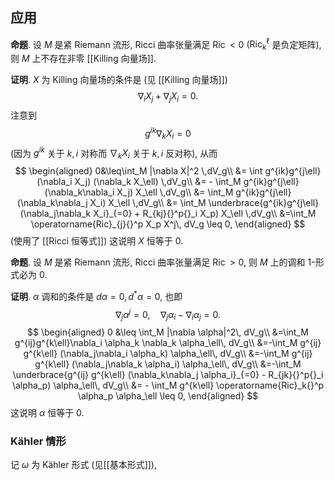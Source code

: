 
## 应用

**命题**. 设 $M$ 是紧 Riemann 流形, Ricci 曲率张量满足 $\operatorname{Ric}<0$ ($\operatorname{Ric}_k{}^\ell$ 是负定矩阵), 则 $M$ 上不存在非零 [[Killing 向量场]].

**证明**. $X$ 为 Killing 向量场的条件是 (见 [[Killing 向量场]])
$$
\nabla_i X_j + \nabla_j X_i = 0.
$$
注意到
$$
g^{ik}\nabla_k X_i = 0
$$
(因为 $g^{ik}$ 关于 $k,i$ 对称而 $\nabla_k X_i$ 关于 $k,i$ 反对称),
从而
$$
\begin{aligned}
	0&\leq\int_M |\nabla X|^2 \,dV_g\\ &= \int g^{ik}g^{j\ell} (\nabla_i X_j) (\nabla_k X_\ell) \,dV_g\\
	&= - \int_M g^{ik}g^{j\ell}(\nabla_k\nabla_i X_j) X_\ell \,dV_g\\
	&= \int_M g^{ik}g^{j\ell}(\nabla_k\nabla_j X_i) X_\ell \,dV_g\\
	&= \int_M \underbrace{g^{ik}g^{j\ell}(\nabla_j\nabla_k X_i}_{=0} + R_{kj}{}^p{}_i X_p) X_\ell \,dV_g\\
	&=\int_M \operatorname{Ric}_{j}{}^p X_p X^j\, dV_g \leq 0,
\end{aligned}
$$
(使用了 [[Ricci 恒等式]]) 这说明 $X$ 恒等于 $0$.

**命题**. 设 $M$ 是紧 Riemann 流形, Ricci 曲率张量满足 $\operatorname{Ric}>0$, 则 $M$ 上的调和 $1$-形式必为 $0$.

**证明**. $\alpha$ 调和的条件是 $d\alpha = 0, d^*\alpha = 0$, 也即
$$
\nabla_j \alpha^j = 0,\quad \nabla_j \alpha_i - \nabla_i \alpha_j = 0.
$$
$$
\begin{aligned}
	0 &\leq \int_M |\nabla \alpha|^2\, dV_g\\
	&=\int_M g^{ij}g^{k\ell}\nabla_i \alpha_k \nabla_k \alpha_\ell\, dV_g\\
	&=-\int_M g^{ij} g^{k\ell} (\nabla_j\nabla_i \alpha_k) \alpha_\ell\, dV_g\\
	&=-\int_M g^{ij} g^{k\ell} (\nabla_j\nabla_k \alpha_i) \alpha_\ell\, dV_g\\
		&=-\int_M \underbrace{g^{ij} g^{k\ell} (\nabla_k\nabla_j \alpha_i}_{=0} - R_{jk}{}^p{}_i \alpha_p) \alpha_\ell\, dV_g\\
	&= - \int_M g^{k\ell} \operatorname{Ric}_k{}^p \alpha_p \alpha_\ell \leq 0,
\end{aligned}
$$
这说明 $\alpha$ 恒等于 $0$.

### Kähler 情形

记 $\omega$ 为 Kähler 形式 (见[[基本形式]]),